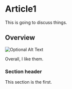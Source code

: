 # Article1

This is going to discuss things.

## Overview

![Optional Alt Text](enableU_sm.png)

Overall, I like them.

### Section header

This section is the first.
